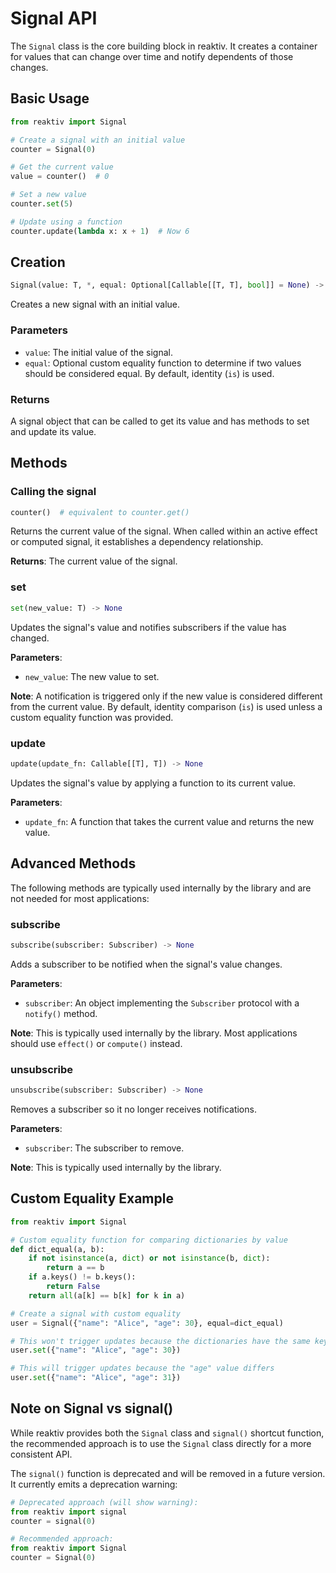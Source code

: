 # Signal API

The `Signal` class is the core building block in reaktiv. It creates a container for values that can change over time and notify dependents of those changes.

## Basic Usage

```python
from reaktiv import Signal

# Create a signal with an initial value
counter = Signal(0)

# Get the current value
value = counter()  # 0

# Set a new value
counter.set(5)

# Update using a function
counter.update(lambda x: x + 1)  # Now 6
```

## Creation

```python
Signal(value: T, *, equal: Optional[Callable[[T, T], bool]] = None) -> Signal[T]
```

Creates a new signal with an initial value.

### Parameters

- `value`: The initial value of the signal.
- `equal`: Optional custom equality function to determine if two values should be considered equal. By default, identity (`is`) is used.

### Returns

A signal object that can be called to get its value and has methods to set and update its value.

## Methods

### Calling the signal

```python
counter()  # equivalent to counter.get()
```

Returns the current value of the signal. When called within an active effect or computed signal, it establishes a dependency relationship.

**Returns**: The current value of the signal.

### set

```python
set(new_value: T) -> None
```

Updates the signal's value and notifies subscribers if the value has changed.

**Parameters**:
- `new_value`: The new value to set.

**Note**: A notification is triggered only if the new value is considered different from the current value. By default, identity comparison (`is`) is used unless a custom equality function was provided.

### update

```python
update(update_fn: Callable[[T], T]) -> None
```

Updates the signal's value by applying a function to its current value.

**Parameters**:
- `update_fn`: A function that takes the current value and returns the new value.

## Advanced Methods

The following methods are typically used internally by the library and are not needed for most applications:

### subscribe

```python
subscribe(subscriber: Subscriber) -> None
```

Adds a subscriber to be notified when the signal's value changes.

**Parameters**:
- `subscriber`: An object implementing the `Subscriber` protocol with a `notify()` method.

**Note**: This is typically used internally by the library. Most applications should use `effect()` or `compute()` instead.

### unsubscribe

```python
unsubscribe(subscriber: Subscriber) -> None
```

Removes a subscriber so it no longer receives notifications.

**Parameters**:
- `subscriber`: The subscriber to remove.

**Note**: This is typically used internally by the library.

## Custom Equality Example

```python
from reaktiv import Signal

# Custom equality function for comparing dictionaries by value
def dict_equal(a, b):
    if not isinstance(a, dict) or not isinstance(b, dict):
        return a == b
    if a.keys() != b.keys():
        return False
    return all(a[k] == b[k] for k in a)

# Create a signal with custom equality
user = Signal({"name": "Alice", "age": 30}, equal=dict_equal)

# This won't trigger updates because the dictionaries have the same key-value pairs
user.set({"name": "Alice", "age": 30})

# This will trigger updates because the "age" value differs
user.set({"name": "Alice", "age": 31})
```

## Note on Signal vs signal()

While reaktiv provides both the `Signal` class and `signal()` shortcut function, the recommended approach is to use the `Signal` class directly for a more consistent API.

The `signal()` function is deprecated and will be removed in a future version. It currently emits a deprecation warning:

```python
# Deprecated approach (will show warning):
from reaktiv import signal
counter = signal(0)

# Recommended approach:
from reaktiv import Signal
counter = Signal(0)
```